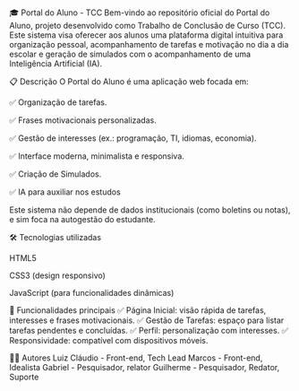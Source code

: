 🎓 Portal do Aluno - TCC Bem-vindo ao repositório oficial do Portal do Aluno, projeto desenvolvido como Trabalho de Conclusão de Curso (TCC). Este sistema visa oferecer aos alunos uma plataforma digital intuitiva para organização pessoal, acompanhamento de tarefas e motivação no dia a dia escolar e geração de simulados com o acompanhamento de uma Inteligência Artificial (IA).

📋 Descrição O Portal do Aluno é uma aplicação web focada em:

✅ Organização de tarefas.

✅ Frases motivacionais personalizadas.

✅ Gestão de interesses (ex.: programação, TI, idiomas, economia).

✅ Interface moderna, minimalista e responsiva.

✅ Criação de Simulados.

✅ IA para auxiliar nos estudos

Este sistema não depende de dados institucionais (como boletins ou notas), e sim foca na autogestão do estudante.

🛠️ Tecnologias utilizadas

HTML5

CSS3 (design responsivo)

JavaScript (para funcionalidades dinâmicas)

🚀 Funcionalidades principais ✅ Página Inicial: visão rápida de tarefas, interesses e frases motivacionais. ✅ Gestão de Tarefas: espaço para listar tarefas pendentes e concluídas. ✅ Perfil: personalização com interesses. ✅ Responsividade: compatível com dispositivos móveis.

👨‍💻 Autores Luiz Cláudio - Front-end, Tech Lead
Marcos - Front-end, Idealista 
Gabriel - Pesquisador, relator 
Guilherme - Pesquisador, Redator, Suporte
